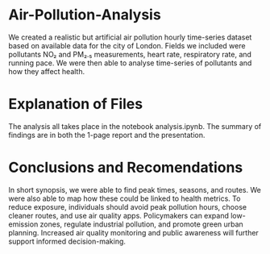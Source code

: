 # Air-Pollution-Analysis
We created a realistic but artificial air pollution hourly time-series dataset based on available data for the city of London. Fields we included were pollutants NO₂ and PM₂.₅ measurements, heart rate, respiratory rate, and running pace. We were then able to analyse time-series of pollutants and how they affect health.

# Explanation of Files
The analysis all takes place in the notebook analysis.ipynb. The summary of findings are in both the 1-page report and the presentation.

# Conclusions and Recomendations
In short synopsis, we were able to find peak times, seasons, and routes. We were also able to map how these could be linked to health metrics. To reduce exposure, individuals should avoid peak pollution hours, choose cleaner routes, and use air quality apps. Policymakers can expand low-emission zones, regulate industrial pollution, and promote green urban planning. Increased air quality monitoring and public awareness will further support informed decision-making.
